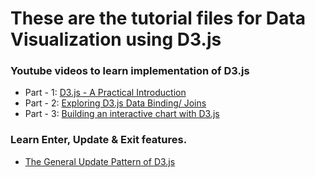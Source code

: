 # These are the tutorial files for Data Visualization using D3.js

### Youtube videos to learn implementation of D3.js
* Part - 1: [D3.js - A Practical Introduction](https://www.youtube.com/watch?v=TOJ9yjvlapY)
* Part - 2: [Exploring D3.js Data Binding/ Joins](https://www.youtube.com/watch?v=ZOeWdkq-L90)
* Part - 3: [Building an interactive chart with D3.js](https://www.youtube.com/watch?v=aHJCt2adSWA&t=342s)

### Learn Enter, Update & Exit features.
* [The General Update Pattern of D3.js](https://www.youtube.com/watch?v=IyIAR65G-GQ)
